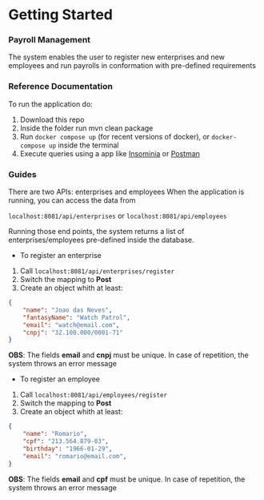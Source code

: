 # Getting Started

### Payroll Management

The system enables the user to register new enterprises and new employees and run payrolls in
conformation with pre-defined requirements

### Reference Documentation

To run the application do:
1. Download this repo
2. Inside the folder run mvn clean package
3. Run ```docker compose up``` (for recent versions of docker), or ```docker-compose up``` inside the terminal
4. Execute queries using a app like [Insominia](https://insomnia.rest/download) or [Postman](https://www.postman.com/downloads/)

### Guides

There are two APIs: enterprises and employees
When the application is running, you can access the data from

```localhost:8081/api/enterprises``` or ```localhost:8081/api/employees```

Running those end points, the system returns a list of enterprises/employees pre-defined inside the database.

* To register an enterprise

1. Call ```localhost:8081/api/enterprises/register```
2. Switch the mapping to **Post**
3. Create an object whith at least:
``` json
{
    "name": "Joao das Neves",
    "fantasyName": "Watch Patrol",
    "email": "watch@email.com",
    "cnpj": "32.100.000/0001-71"
}
```

**OBS**: The fields **email** and **cnpj** must be unique. In case of repetition, the system throws an error message

* To register an employee

1. Call ```localhost:8081/api/employees/register```
2. Switch the mapping to **Post**
3. Create an object whith at least:
``` json
{
    "name": "Romario",
    "cpf": "213.564.879-03",
    "birthday": "1966-01-29",
    "email": "romario@email.com",
}
```

**OBS**: The fields **email** and **cpf** must be unique. In case of repetition, the system throws an error message
